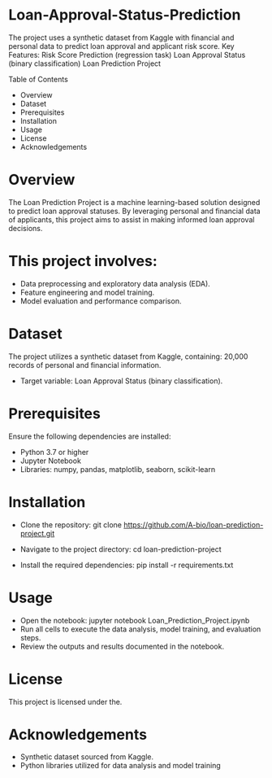 # Loan-Approval-Status-Prediction
The project uses a synthetic dataset from Kaggle with financial and personal data to predict loan approval and applicant risk score.  Key Features:  Risk Score Prediction (regression task) Loan Approval Status (binary classification)
Loan Prediction Project

Table of Contents
- Overview
- Dataset
- Prerequisites
- Installation
- Usage
- License
- Acknowledgements

# Overview
The Loan Prediction Project is a machine learning-based solution designed to predict loan approval statuses. By leveraging personal and financial data of applicants, this project aims to assist in making informed loan approval decisions.

# This project involves:
- Data preprocessing and exploratory data analysis (EDA).
- Feature engineering and model training.
- Model evaluation and performance comparison.

# Dataset
The project utilizes a synthetic dataset from Kaggle, containing: 20,000 records of personal and financial information.
- Target variable:
Loan Approval Status (binary classification).


# Prerequisites
Ensure the following dependencies are installed:
- Python 3.7 or higher
- Jupyter Notebook
- Libraries: numpy, pandas, matplotlib, seaborn, scikit-learn

# Installation
- Clone the repository:
git clone https://github.com/A-bio/loan-prediction-project.git

- Navigate to the project directory:
cd loan-prediction-project

- Install the required dependencies:
pip install -r requirements.txt

# Usage
- Open the notebook: jupyter notebook Loan_Prediction_Project.ipynb
- Run all cells to execute the data analysis, model training, and evaluation steps.
- Review the outputs and results documented in the notebook.

# License
This project is licensed under the.

# Acknowledgements
- Synthetic dataset sourced from Kaggle.
- Python libraries utilized for data analysis and model training

